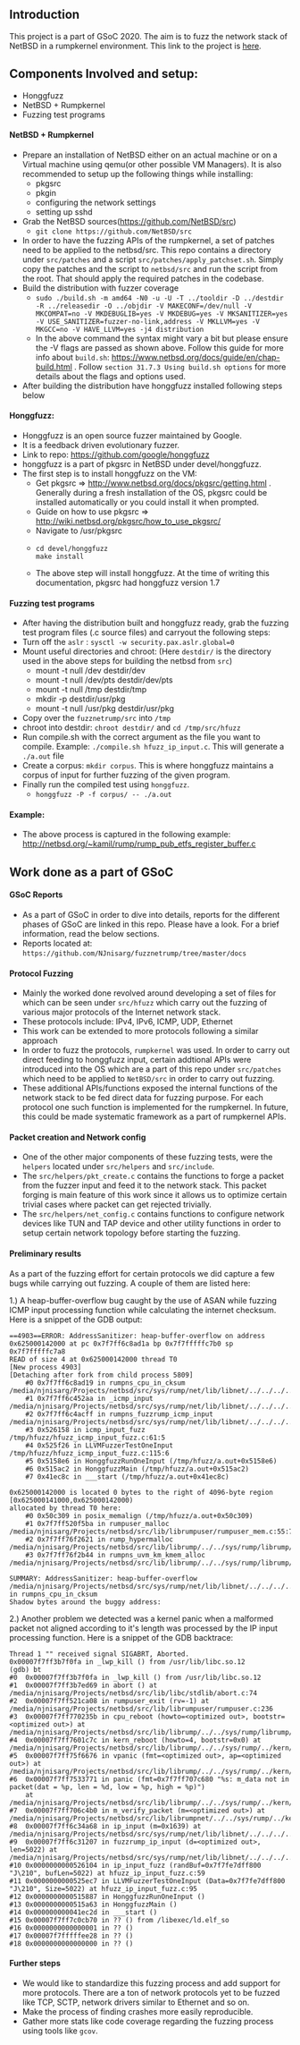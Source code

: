 ## Introduction

This project is a part of GSoC 2020. The aim is to fuzz the network stack of NetBSD in a rumpkernel environment.
This link to the project is [here](https://summerofcode.withgoogle.com/projects/#6486401496907776).

## Components Involved and setup:

- Honggfuzz
- NetBSD + Rumpkernel
- Fuzzing test programs

#### NetBSD + Rumpkernel
- Prepare an installation of NetBSD either on an actual machine or on a Virtual machine using qemu(or other possible VM Managers). It is also recommended to setup up the following things while installing:
    - pkgsrc
    - pkgin
    - configuring the network settings
    - setting up sshd
- Grab the NetBSD sources(https://github.com/NetBSD/src)
    - ``` git clone https://github.com/NetBSD/src ```
- In order to have the fuzzing APIs of the rumpkernel, a set of patches need to be applied to the netbsd/src. This repo contains a directory under `src/patches` and a script `src/patches/apply_patchset.sh`. Simply copy the patches and the script to `netbsd/src` and run the script from the root. That should apply the required patches in the codebase.
- Build the distribution with fuzzer coverage
    - ```sudo ./build.sh -m amd64 -N0 -u -U -T ../tooldir -D ../destdir -R ../releasedir -O ../objdir -V MAKECONF=/dev/null -V MKCOMPAT=no -V MKDEBUGLIB=yes -V MKDEBUG=yes -V MKSANITIZER=yes -V USE_SANITIZER=fuzzer-no-link,address -V MKLLVM=yes -V MKGCC=no -V HAVE_LLVM=yes -j4 distribution```
    - In the above command the syntax might vary a bit but please ensure the -V flags are passed as shown above. Follow this guide for more info about `build.sh`: https://www.netbsd.org/docs/guide/en/chap-build.html . Follow `section 31.7.3 Using build.sh options` for more details about the flags and options used.
- After building the distribution have honggfuzz installed following steps below

#### Honggfuzz:
- Honggfuzz is an open source fuzzer maintained by Google.
- It is a feedback driven evolutionary fuzzer.
- Link to repo: https://github.com/google/honggfuzz
- honggfuzz is a part of pkgsrc in NetBSD under devel/honggfuzz.
- The first step is to install honggfuzz on the VM:
    - Get pkgsrc => http://www.netbsd.org/docs/pkgsrc/getting.html . Generally during a fresh installation of the OS, pkgsrc could be installed automatically or you could install it when prompted.
    - Guide on how to use pkgsrc => http://wiki.netbsd.org/pkgsrc/how_to_use_pkgsrc/
    - Navigate to /usr/pkgsrc
    -   ```
        cd devel/honggfuzz
        make install 
        ```
    - The above step will install honggfuzz. At the time of writing this documentation, pkgsrc had honggfuzz version 1.7

#### Fuzzing test programs

- After having the distribution built and honggfuzz ready, grab the fuzzing test program files (.c source files) and carryout the following steps:
- Turn off the `aslr` : `sysctl -w security.pax.aslr.global=0`
- Mount useful directories and chroot: (Here `destdir/` is the directory used in the above steps for building the netbsd from `src`)
    - mount -t null /dev destdir/dev
    - mount -t null /dev/pts destdir/dev/pts
    - mount -t null /tmp destdir/tmp
    - mkdir -p destdir/usr/pkg
    - mount -t null /usr/pkg destdir/usr/pkg
- Copy over the `fuzznetrump/src` into `/tmp`
- chroot into destdir: `chroot destdir/` and `cd /tmp/src/hfuzz`
- Run compile.sh with the correct argument as the file you want to compile. Example: `./compile.sh hfuzz_ip_input.c`. This will generate a `./a.out` file
- Create a corpus: `mkdir corpus`. This is where honggfuzz maintains a corpus of input for further fuzzing of the given program.
- Finally run the compiled test using `honggfuzz`.
    - `honggfuzz -P -f corpus/ -- ./a.out`

#### Example:
- The above process is captured in the following example: http://netbsd.org/~kamil/rump/rump_pub_etfs_register_buffer.c

## Work done as a part of GSoC

#### GSoC Reports
- As a part of GSoC in order to dive into details, reports for the different phases of GSoC are linked in this repo. Please have a look. For a brief information, read the below sections.
- Reports located at: `https://github.com/NJnisarg/fuzznetrump/tree/master/docs`


#### Protocol Fuzzing

- Mainly the worked done revolved around developing a set of files for which can be seen under `src/hfuzz` which carry out the fuzzing of various major protocols of the Internet network stack.
- These protocols include: IPv4, IPv6, ICMP, UDP, Ethernet
- This work can be extended to more protocols following a similar approach
- In order to fuzz the protocols, `rumpkernel` was used. In order to carry out direct feeding to honggfuzz input, certain addtional APIs were introduced into the OS which are a part of this repo under `src/patches` which need to be applied to `NetBSD/src` in order to carry out fuzzing.
- These additional APIs/functions exposed the internal functions of the network stack to be fed direct data for fuzzing purpose. For each protocol one such function is implemented for the rumpkernel. In future, this could be made systematic framework as a part of rumpkernel APIs.

#### Packet creation and Network config

- One of the other major components of these fuzzing tests, were the `helpers` located under `src/helpers` and `src/include`. 
- The `src/helpers/pkt_create.c` contains the functions to forge a packet from the fuzzer input and feed it to the network stack. This packet forging is main feature of this work since it allows us to optimize certain trivial cases where packet can get rejected trivially.
- The `src/helpers/net_config.c` contains functions to configure network devices like TUN and TAP device and other utility functions in order to setup certain network topology before starting the fuzzing.

#### Preliminary results

As a part of the fuzzing effort for certain protocols we did capture a few bugs while carrying out fuzzing. A couple of them are listed here:

1.) A heap-buffer-overflow bug caught by the use of ASAN while fuzzing ICMP input processing function while calculating the internet checksum. Here is a snippet of the GDB output:
```
==4903==ERROR: AddressSanitizer: heap-buffer-overflow on address 0x625000142000 at pc 0x7f7ff6c8ad1a bp 0x7f7fffffc7b0 sp 0x7f7fffffc7a8
READ of size 4 at 0x625000142000 thread T0
[New process 4903]
[Detaching after fork from child process 5809]
    #0 0x7f7ff6c8ad19 in rumpns_cpu_in_cksum /media/njnisarg/Projects/netbsd/src/sys/rump/net/lib/libnet/../../../../netinet/cpu_in_cksum.c:302:15
    #1 0x7f7ff6c452aa in _icmp_input /media/njnisarg/Projects/netbsd/src/sys/rump/net/lib/libnet/../../../../netinet/ip_icmp.c:480:6
    #2 0x7f7ff6c4acff in rumpns_fuzzrump_icmp_input /media/njnisarg/Projects/netbsd/src/sys/rump/net/lib/libnet/../../../../netinet/ip_icmp.c:431:2
    #3 0x526158 in icmp_input_fuzz /tmp/hfuzz/hfuzz_icmp_input_fuzz.c:61:5
    #4 0x525f26 in LLVMFuzzerTestOneInput /tmp/hfuzz/hfuzz_icmp_input_fuzz.c:115:6
    #5 0x5158e6 in HonggfuzzRunOneInput (/tmp/hfuzz/a.out+0x5158e6)
    #6 0x515ac2 in HonggfuzzMain (/tmp/hfuzz/a.out+0x515ac2)
    #7 0x41ec8c in ___start (/tmp/hfuzz/a.out+0x41ec8c)

0x625000142000 is located 0 bytes to the right of 4096-byte region [0x625000141000,0x625000142000)
allocated by thread T0 here:
    #0 0x50c309 in posix_memalign (/tmp/hfuzz/a.out+0x50c309)
    #1 0x7f7ff520f5ba in rumpuser_malloc /media/njnisarg/Projects/netbsd/src/lib/librumpuser/rumpuser_mem.c:55:7
    #2 0x7f7ff76f2621 in rump_hypermalloc /media/njnisarg/Projects/netbsd/src/lib/librump/../../sys/rump/librump/rumpkern/vm.c:1282:10
    #3 0x7f7ff76f2b44 in rumpns_uvm_km_kmem_alloc /media/njnisarg/Projects/netbsd/src/lib/librump/../../sys/rump/librump/rumpkern/vm.c:886:16

SUMMARY: AddressSanitizer: heap-buffer-overflow /media/njnisarg/Projects/netbsd/src/sys/rump/net/lib/libnet/../../../../netinet/cpu_in_cksum.c:302:15 in rumpns_cpu_in_cksum
Shadow bytes around the buggy address:

```

2.) Another problem we detected was a kernel panic when a malformed packet not aligned according to it's length was processed by the IP input processing function. Here is a snippet of the GDB backtrace:
```
Thread 1 "" received signal SIGABRT, Aborted.
0x00007f7ff3b7f0fa in _lwp_kill () from /usr/lib/libc.so.12
(gdb) bt
#0  0x00007f7ff3b7f0fa in _lwp_kill () from /usr/lib/libc.so.12
#1  0x00007f7ff3b7ed69 in abort () at /media/njnisarg/Projects/netbsd/src/lib/libc/stdlib/abort.c:74
#2  0x00007f7ff521ca08 in rumpuser_exit (rv=-1) at /media/njnisarg/Projects/netbsd/src/lib/librumpuser/rumpuser.c:236
#3  0x00007f7ff770235b in cpu_reboot (howto=<optimized out>, bootstr=<optimized out>) at /media/njnisarg/Projects/netbsd/src/lib/librump/../../sys/rump/librump/rumpkern/emul.c:429
#4  0x00007f7ff7601c7c in kern_reboot (howto=4, bootstr=0x0) at /media/njnisarg/Projects/netbsd/src/lib/librump/../../sys/rump/../kern/kern_reboot.c:73
#5  0x00007f7ff75f6676 in vpanic (fmt=<optimized out>, ap=<optimized out>) at /media/njnisarg/Projects/netbsd/src/lib/librump/../../sys/rump/../kern/subr_prf.c:290
#6  0x00007f7ff7533771 in panic (fmt=0x7f7ff707c680 "%s: m_data not in packet(dat = %p, len = %d, low = %p, high = %p)")
    at /media/njnisarg/Projects/netbsd/src/lib/librump/../../sys/rump/../kern/subr_prf.c:209
#7  0x00007f7ff706c4b0 in m_verify_packet (m=<optimized out>) at /media/njnisarg/Projects/netbsd/src/lib/librumpnet/../../sys/rump/../kern/uipc_mbuf.c:2272
#8  0x00007f7ff6c34a68 in ip_input (m=0x1639) at /media/njnisarg/Projects/netbsd/src/sys/rump/net/lib/libnet/../../../../netinet/ip_input.c:808
#9  0x00007f7ff6c31207 in fuzzrump_ip_input (d=<optimized out>, len=5022) at /media/njnisarg/Projects/netbsd/src/sys/rump/net/lib/libnet/../../../../netinet/ip_input.c:430
#10 0x0000000000526104 in ip_input_fuzz (randBuf=0x7f7fe7dff800 "J\210", bufLen=5022) at hfuzz_ip_input_fuzz.c:59
#11 0x0000000000525ec7 in LLVMFuzzerTestOneInput (Data=0x7f7fe7dff800 "J\210", Size=5022) at hfuzz_ip_input_fuzz.c:95
#12 0x0000000000515887 in HonggfuzzRunOneInput ()
#13 0x0000000000515a63 in HonggfuzzMain ()
#14 0x000000000041ec2d in ___start ()
#15 0x00007f7ff7c0cb70 in ?? () from /libexec/ld.elf_so
#16 0x0000000000000001 in ?? ()
#17 0x00007f7fffffee28 in ?? ()
#18 0x0000000000000000 in ?? ()

```

#### Further steps

- We would like to standardize this fuzzing process and add support for more protocols. There are a ton of network protocols yet to be fuzzed like TCP, SCTP, network drivers similar to Ethernet and so on.
- Make the process of finding crashes more easily reproducible.
- Gather more stats like code coverage regarding the fuzzing process using tools like `gcov`.
